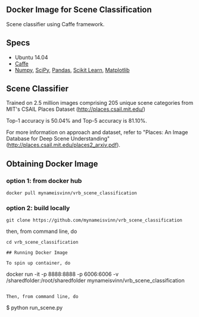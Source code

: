 ## Docker Image for Scene Classification
Scene classifier using Caffe framework. 

## Specs
* Ubuntu 14.04
* [Caffe](http://caffe.berkeleyvision.org/)
* [Numpy](http://www.numpy.org/), [SciPy](https://www.scipy.org/), [Pandas](http://pandas.pydata.org/), [Scikit Learn](http://scikit-learn.org/), [Matplotlib](http://matplotlib.org/)

## Scene Classifier
Trained on 2.5 million images comprising 205 unique scene categories from MIT's CSAIL Places Dataset (http://places.csail.mit.edu/)

Top-1 accuracy is 50.04% and Top-5 accuracy is 81.10%.

For more information on approach and dataset, refer to "Places: An Image Database for Deep Scene Understanding" (http://places.csail.mit.edu/places2_arxiv.pdf).

## Obtaining Docker Image

### option 1: from docker hub

```
docker pull mynameisvinn/vrb_scene_classification
```

### option 2: build locally
```
git clone https://github.com/mynameisvinn/vrb_scene_classification
```

then, from command line, do

```
cd vrb_scene_classification

## Running Docker Image

To spin up container, do

```
docker run -it -p 8888:8888 -p 6006:6006 -v /sharedfolder:/root/sharedfolder mynameisvinn/vrb_scene_classification
```

Then, from command line, do

```
$ python run_scene.py
```